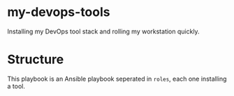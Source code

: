 # my-devops-tools

Installing my DevOps tool stack and rolling my workstation quickly.

# Structure

This playbook is an Ansible playbook seperated in `roles`, each one installing a tool.
